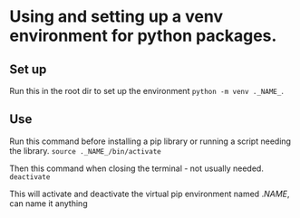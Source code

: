 
# Using and setting up a venv environment for python packages.

## Set up
Run this in the root dir to set up the environment `python -m venv ._NAME_`.

## Use
Run this command before installing a pip library or running a script needing the library.
    `source ._NAME_/bin/activate`

Then this command when closing the terminal - not usually needed.
    `deactivate`

This will activate and deactivate the virtual pip environment named ._NAME_, can name it anything
